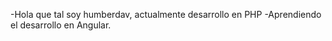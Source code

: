 -Hola que tal soy humberdav, actualmente desarrollo en PHP
-Aprendiendo el desarrollo en Angular.


<!---
humberdav/humberdav is a ✨ special ✨ repository because its `README.md` (this file) appears on your GitHub profile.
You can click the Preview link to take a look at your changes.
--->
